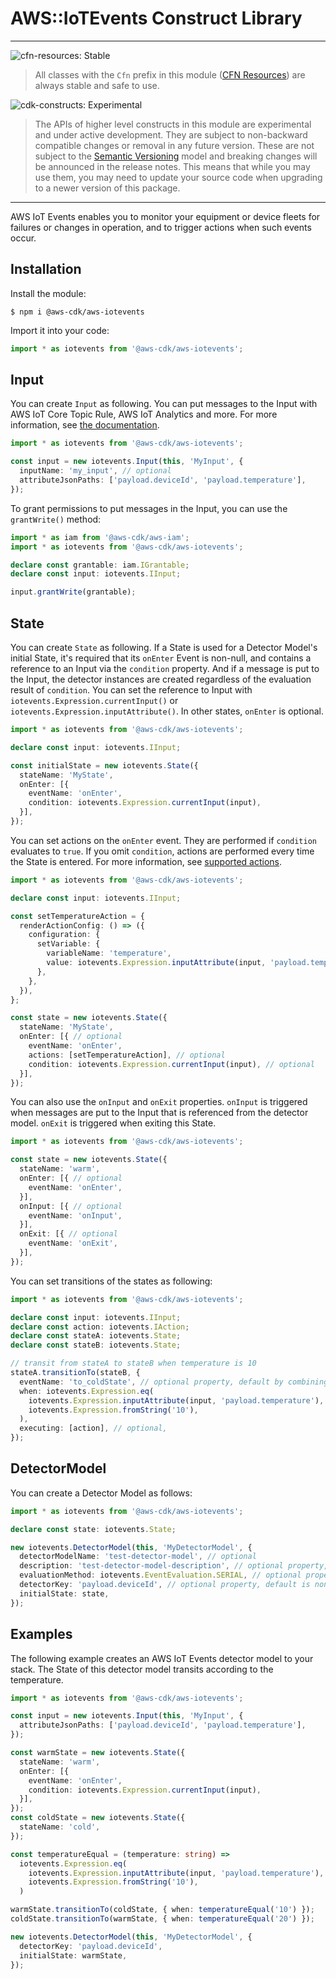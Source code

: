 # AWS::IoTEvents Construct Library

<!--BEGIN STABILITY BANNER-->

---

![cfn-resources: Stable](https://img.shields.io/badge/cfn--resources-stable-success.svg?style=for-the-badge)

> All classes with the `Cfn` prefix in this module ([CFN Resources]) are always stable and safe to use.
>
> [CFN Resources]: https://docs.aws.amazon.com/cdk/latest/guide/constructs.html#constructs_lib

![cdk-constructs: Experimental](https://img.shields.io/badge/cdk--constructs-experimental-important.svg?style=for-the-badge)

> The APIs of higher level constructs in this module are experimental and under active development.
> They are subject to non-backward compatible changes or removal in any future version. These are
> not subject to the [Semantic Versioning](https://semver.org/) model and breaking changes will be
> announced in the release notes. This means that while you may use them, you may need to update
> your source code when upgrading to a newer version of this package.

---

<!--END STABILITY BANNER-->

AWS IoT Events enables you to monitor your equipment or device fleets for
failures or changes in operation, and to trigger actions when such events
occur. 

## Installation

Install the module:

```console
$ npm i @aws-cdk/aws-iotevents
```

Import it into your code:

```ts nofixture
import * as iotevents from '@aws-cdk/aws-iotevents';
```

## Input

You can create `Input` as following. You can put messages to the Input with AWS IoT Core Topic Rule, AWS IoT Analytics and more.
For more information, see [the documentation](https://docs.aws.amazon.com/iotevents/latest/developerguide/iotevents-getting-started.html).

```ts
import * as iotevents from '@aws-cdk/aws-iotevents';

const input = new iotevents.Input(this, 'MyInput', {
  inputName: 'my_input', // optional
  attributeJsonPaths: ['payload.deviceId', 'payload.temperature'],
});
```

To grant permissions to put messages in the Input,
you can use the `grantWrite()` method:

```ts
import * as iam from '@aws-cdk/aws-iam';
import * as iotevents from '@aws-cdk/aws-iotevents';

declare const grantable: iam.IGrantable;
declare const input: iotevents.IInput;

input.grantWrite(grantable);
```

## State

You can create `State` as following.
If a State is used for a Detector Model's initial State, it's required that its `onEnter` Event is non-null,
and contains a reference to an Input via the `condition` property.
And if a message is put to the Input, the detector instances are created regardless of the evaluation result of `condition`.
You can set the reference to Input with `iotevents.Expression.currentInput()` or `iotevents.Expression.inputAttribute()`.
In other states, `onEnter` is optional.

```ts
import * as iotevents from '@aws-cdk/aws-iotevents';

declare const input: iotevents.IInput;

const initialState = new iotevents.State({
  stateName: 'MyState',
  onEnter: [{
    eventName: 'onEnter',
    condition: iotevents.Expression.currentInput(input),
  }],
});
```

You can set actions on the `onEnter` event. They are performed if `condition` evaluates to `true`.
If you omit `condition`, actions are performed every time the State is entered.
For more information, see [supported actions](https://docs.aws.amazon.com/iotevents/latest/developerguide/iotevents-supported-actions.html).

```ts
import * as iotevents from '@aws-cdk/aws-iotevents';

declare const input: iotevents.IInput;

const setTemperatureAction = {
  renderActionConfig: () => ({
    configuration: {
      setVariable: { 
        variableName: 'temperature', 
        value: iotevents.Expression.inputAttribute(input, 'payload.temperature').evaluate(),
      },
    },
  }),
};

const state = new iotevents.State({
  stateName: 'MyState',
  onEnter: [{ // optional
    eventName: 'onEnter',
    actions: [setTemperatureAction], // optional
    condition: iotevents.Expression.currentInput(input), // optional
  }],
});
```

You can also use the `onInput` and `onExit` properties.
`onInput` is triggered when messages are put to the Input that is referenced from the detector model.
`onExit` is triggered when exiting this State.

```ts
import * as iotevents from '@aws-cdk/aws-iotevents';

const state = new iotevents.State({
  stateName: 'warm',
  onEnter: [{ // optional
    eventName: 'onEnter',
  }],
  onInput: [{ // optional
    eventName: 'onInput',
  }],
  onExit: [{ // optional
    eventName: 'onExit',
  }],
});
```

You can set transitions of the states as following:

```ts
import * as iotevents from '@aws-cdk/aws-iotevents';

declare const input: iotevents.IInput;
declare const action: iotevents.IAction;
declare const stateA: iotevents.State;
declare const stateB: iotevents.State;

// transit from stateA to stateB when temperature is 10
stateA.transitionTo(stateB, {
  eventName: 'to_coldState', // optional property, default by combining the names of the States
  when: iotevents.Expression.eq(
    iotevents.Expression.inputAttribute(input, 'payload.temperature'),
    iotevents.Expression.fromString('10'),
  ),
  executing: [action], // optional,
});
```

## DetectorModel

You can create a Detector Model as follows:

```ts
import * as iotevents from '@aws-cdk/aws-iotevents';

declare const state: iotevents.State;

new iotevents.DetectorModel(this, 'MyDetectorModel', {
  detectorModelName: 'test-detector-model', // optional
  description: 'test-detector-model-description', // optional property, default is none
  evaluationMethod: iotevents.EventEvaluation.SERIAL, // optional property, default is iotevents.EventEvaluation.BATCH
  detectorKey: 'payload.deviceId', // optional property, default is none and single detector instance will be created and all inputs will be routed to it
  initialState: state,
});
```

## Examples

The following example creates an AWS IoT Events detector model to your stack.
The State of this detector model transits according to the temperature.

```ts
import * as iotevents from '@aws-cdk/aws-iotevents';

const input = new iotevents.Input(this, 'MyInput', {
  attributeJsonPaths: ['payload.deviceId', 'payload.temperature'],
});

const warmState = new iotevents.State({
  stateName: 'warm',
  onEnter: [{
    eventName: 'onEnter',
    condition: iotevents.Expression.currentInput(input),
  }],
});
const coldState = new iotevents.State({
  stateName: 'cold',
});

const temperatureEqual = (temperature: string) =>
  iotevents.Expression.eq(
    iotevents.Expression.inputAttribute(input, 'payload.temperature'),
    iotevents.Expression.fromString('10'),
  )

warmState.transitionTo(coldState, { when: temperatureEqual('10') });
coldState.transitionTo(warmState, { when: temperatureEqual('20') });

new iotevents.DetectorModel(this, 'MyDetectorModel', {
  detectorKey: 'payload.deviceId',
  initialState: warmState,
});
```
